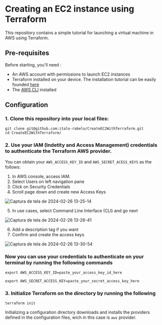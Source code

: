 # Creating an EC2 instance using Terraform
This repository contains a simple tutorial for launching a virtual machine in AWS using Terraform.

## Pre-requisites
Before starting, you'll need :
- An AWS account with permissions to launch EC2 instances
- Terraform installed on your device. The installation tutorial can be easily founded [here](https://developer.hashicorp.com/terraform/install)
- The [AWS CLI](https://docs.aws.amazon.com/cli/latest/userguide/install-cliv2.html) installed

## Configuration
### 1. Clone this repository into your local files:
```
git clone git@github.com:italo-rabelo/CreateEC2WithTerraform.git
cd CreateEC2WithTerraform/
```

### 2. Use your IAM (Indetity and Access Management) credentials to authenticate the Terraform AWS provider.
   You can obtain your ```AWS_ACCESS_KEY_ID``` and ```AWS_SECRET_ACESS_KEYS``` as the follows:
   1. In AWS console, access IAM.
   2. Select Users on left navigation pane
   3. Click on Security Credentials
   4. Scroll page down and create new Access Keys
      
   ![Captura de tela de 2024-02-26 13-25-14](https://github.com/italo-rabelo/CreateEC2WithTerraform/assets/107402049/9e98469d-cb9a-470e-8636-c9471c75d930)

   5. In use cases, select Command Line Interface (CLI) and go next
    
   ![Captura de tela de 2024-02-26 13-26-41](https://github.com/italo-rabelo/CreateEC2WithTerraform/assets/107402049/37ed087f-2db6-4c69-8340-9629e4b53711)

   6. Add a description tag if you want
   7. Confirm and create the access keys

   ![Captura de tela de 2024-02-26 13-30-54](https://github.com/italo-rabelo/CreateEC2WithTerraform/assets/107402049/80c4f76f-08ec-4242-94b4-6d2de0b9e0bd)

### Now you can use your credentials to authenticate on your terminal by running the following commands
```
export AWS_ACCESS_KEY_ID=paste_your_access_key_id_here
```
```
export AWS_SECRET_ACCESS_KEY=paste_your_secret_access_key_here
```

### 3. Initialize Terraform on the directory by running the following
```
terraform init
```
Initializing a configuration directory downloads and installs the providers defined in the configuration files, wich in this case is ```aws``` provider.

